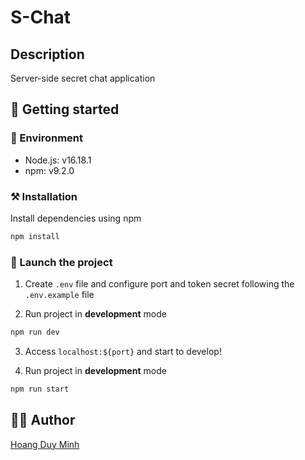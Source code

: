 # S-Chat

## Description

Server-side secret chat application

## 🎉 Getting started

### 🌱 Environment

- Node.js: v16.18.1
- npm: v9.2.0

### ⚒️ Installation

Install dependencies using npm

```bash
npm install
```

### 🚀 Launch the project

1. Create `.env` file and configure port and token secret following the `.env.example` file

2. Run project in **development** mode

```bash
npm run dev
```

3. Access `localhost:${port}` and start to develop!

4. Run project in **development** mode

```bash
npm run start
```

## 👨‍💻 Author

[Hoang Duy Minh](https://github.com/minh-hd)

